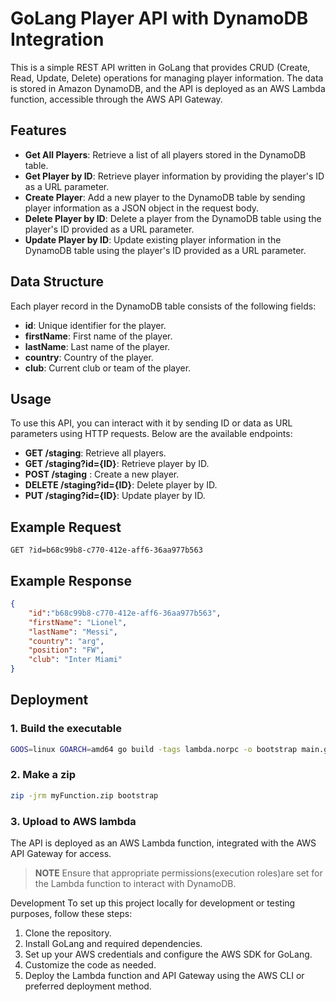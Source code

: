 # GoLang Player API with DynamoDB Integration

This is a simple REST API written in GoLang that provides CRUD (Create, Read, Update, Delete) operations for managing player information. The data is stored in Amazon DynamoDB, and the API is deployed as an AWS Lambda function, accessible through the AWS API Gateway.

## Features

- **Get All Players**: Retrieve a list of all players stored in the DynamoDB table.
- **Get Player by ID**: Retrieve player information by providing the player's ID as a URL parameter.
- **Create Player**: Add a new player to the DynamoDB table by sending player information as a JSON object in the request body.
- **Delete Player by ID**: Delete a player from the DynamoDB table using the player's ID provided as a URL parameter.
- **Update Player by ID**: Update existing player information in the DynamoDB table using the player's ID provided as a URL parameter.

## Data Structure

Each player record in the DynamoDB table consists of the following fields:

- **id**: Unique identifier for the player.
- **firstName**: First name of the player.
- **lastName**: Last name of the player.
- **country**: Country of the player.
- **club**: Current club or team of the player.

## Usage
To use this API, you can interact with it by sending ID or data as URL parameters using HTTP requests. Below are the available endpoints:

- **GET /staging**: Retrieve all players.
- **GET /staging?id={ID}**: Retrieve player by ID.
- **POST /staging** : Create a new player.
- **DELETE /staging?id={ID}**: Delete player by ID.
- **PUT /staging?id={ID}**: Update player by ID.
## Example Request

```
GET ?id=b68c99b8-c770-412e-aff6-36aa977b563
```
## Example Response
```json
{
    "id":"b68c99b8-c770-412e-aff6-36aa977b563",
    "firstName": "Lionel",
    "lastName": "Messi",
    "country": "arg",
    "position": "FW",
    "club": "Inter Miami"
}
```
## Deployment
### 1. Build the executable
```bash
GOOS=linux GOARCH=amd64 go build -tags lambda.norpc -o bootstrap main.go
```
### 2. Make a zip
```bash
zip -jrm myFunction.zip bootstrap
```
### 3. Upload to AWS lambda
The API is deployed as an AWS Lambda function, integrated with the AWS API Gateway for access. 
> **NOTE**
> Ensure that appropriate permissions(execution roles)are set for the Lambda function to interact with DynamoDB.

Development
To set up this project locally for development or testing purposes, follow these steps:

1. Clone the repository.
2. Install GoLang and required dependencies.
3. Set up your AWS credentials and configure the AWS SDK for GoLang.
4. Customize the code as needed.
5. Deploy the Lambda function and API Gateway using the AWS CLI or preferred deployment method.
